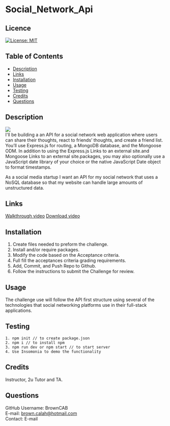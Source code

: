 # Social_Network_Api

## Licence

[![License: MIT](https://img.shields.io/badge/License-MIT-yellow.svg)](https://opensource.org/licenses/MIT)

## Table of Contents

- [Description](#Description)
- [Links](#Links) 
- [Installation](#Installation)
- [Usage](#Usage)
- [Testing](#Testing)
- [Credits](#Credits)
- [Questions](#Questions)

## Description
<img src="assets/">
<br>
I'll be building a an API for a social network web application where users can share their thoughts, react to friends’ thoughts, and create a friend list. You’ll use Express.js for routing, a MongoDB database, and the Mongoose ODM. In addition to using the Express.js Links to an external site.and Mongoose Links to an external site.packages, you may also optionally use a JavaScript date library of your choice or the native JavaScript Date object to format timestamps.

As a social media startup I want an API for my social network that uses a NoSQL database so that my website can handle large amounts of unstructured data.

## Links

 <a href=" ">Walkthrough video</a>
  <a href=" ">Download video</a>

## Installation

1. Create files needed to preform the challenge.
2. Install and/or require packages.
3. Modify the code based on the Acceptance criteria.
4. Full fill the acceptances criteria grading requirements.
5. Add, Commit, and Push Repo to Github.
6. Follow the instructions to submit the Challenge for review.

## Usage

The challenge use will follow the API first structure using several of the technologies that social networking platforms use in their full-stack applications. 

## Testing
```
1. npm init // to create package.json
2. npm i // to install npm
3. npm run dev or npm start // to start server
4. Use Insomonia to demo the functionality
```
## Credits 
Instructor, 2u Tutor and TA.


## Questions

GitHub Username: BrownCAB
<br>E-mail: brown.calah@hotmail.com 
<br>Contact: E-mail
